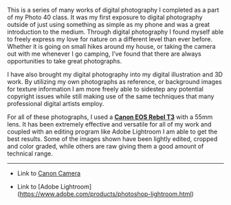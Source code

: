 This is a series of many works of digital photography I completed as a part of my Photo 40 class. It was my first exposure to digital photography outside of just using something as simple as my phone and was a great introduction to the medium. Through digital photography I found myself able to freely express my love for nature on a different level than ever before. Whether it is going on small hikes around my house, or taking the camera out with me whenever I go camping, I’ve found that there are always opportunities to take great photographs.

I have also brought my digital photography into my digital illustration and 3D work. By utilizing my own photographs as reference, or background images for texture information I am more freely able to sidestep any potential copyright issues while still making use of the same techniques that many professional digital artists employ.

For all of these photographs, I used a **[Canon EOS Rebel T3](https://www.usa.canon.com/internet/portal/us/home/support/details/cameras/eos-dslr-and-mirrorless-cameras/dslr/eos-rebel-t3/eos-rebel-t3)** with a 55mm lens. It has been extremely effective and versatile for all of my work and coupled with an editing program like Adobe Lightroom I am able to get the best results. Some of the images shown have been lightly edited, cropped and color graded, while others are raw giving them a good amount of technical range.

---

- Link to [Canon Camera](https://www.usa.canon.com/internet/portal/us/home/support/details/cameras/eos-dslr-and-mirrorless-cameras/dslr/eos-rebel-t3/eos-rebel-t3)

- Link to [Adobe Lightroom] (https://www.adobe.com/products/photoshop-lightroom.html)
